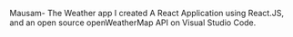 Mausam- The Weather app
I created A React Application using React.JS, and an open source openWeatherMap API on Visual Studio Code.
